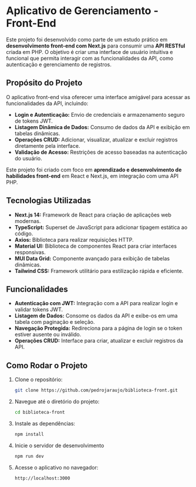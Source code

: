 # Aplicativo de Gerenciamento - Front-End

Este projeto foi desenvolvido como parte de um estudo prático em **desenvolvimento front-end com Next.js** para consumir uma **API RESTful** criada em PHP. O objetivo é criar uma interface de usuário intuitiva e funcional que permita interagir com as funcionalidades da API, como autenticação e gerenciamento de registros.

## **Propósito do Projeto**

O aplicativo front-end visa oferecer uma interface amigável para acessar as funcionalidades da API, incluindo:

- **Login e Autenticação:** Envio de credenciais e armazenamento seguro de tokens JWT.
- **Listagem Dinâmica de Dados:** Consumo de dados da API e exibição em tabelas dinâmicas.
- **Operações CRUD:** Adicionar, visualizar, atualizar e excluir registros diretamente pela interface.
- **Validação de Acesso:** Restrições de acesso baseadas na autenticação do usuário.

Este projeto foi criado com foco em **aprendizado e desenvolvimento de habilidades front-end** em React e Next.js, em integração com uma API PHP.

## **Tecnologias Utilizadas**

- **Next.js 14:** Framework de React para criação de aplicações web modernas.
- **TypeScript:** Superset de JavaScript para adicionar tipagem estática ao código.
- **Axios:** Biblioteca para realizar requisições HTTP.
- **Material UI:** Biblioteca de componentes React para criar interfaces responsivas.
- **MUI Data Grid:** Componente avançado para exibição de tabelas dinâmicas.
- **Tailwind CSS:** Framework utilitário para estilização rápida e eficiente.

## **Funcionalidades**

- **Autenticação com JWT:** Integração com a API para realizar login e validar tokens JWT.
- **Listagem de Dados:** Consome os dados da API e exibe-os em uma tabela com paginação e seleção.
- **Navegação Protegida:** Redireciona para a página de login se o token estiver ausente ou inválido.
- **Operações CRUD:** Interface para criar, atualizar e excluir registros da API.

## **Como Rodar o Projeto**

1. Clone o repositório:

   ```bash
   git clone https://github.com/pedrojaraujo/biblioteca-front.git

2. Navegue até o diretório do projeto:

   ```bash
   cd biblioteca-front

3. Instale as dependências:

   ```bash
   npm install

4. Inicie o servidor de desenvolvimento

   ```bash
   npm run dev

5. Acesse o aplicativo no navegador:

   ```bash
   http://localhost:3000
